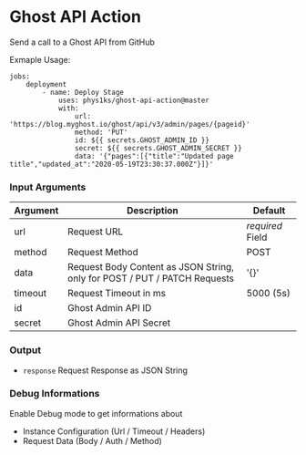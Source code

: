 # Ghost API Action

Send a call to a Ghost API from GitHub

Exmaple Usage:
```
jobs:
    deployment
        - name: Deploy Stage
            uses: phys1ks/ghost-api-action@master
            with:
                url: 'https://blog.myghost.io/ghost/api/v3/admin/pages/{pageid}'
                method: 'PUT'
                id: ${{ secrets.GHOST_ADMIN_ID }}
                secret: ${{ secrets.GHOST_ADMIN_SECRET }}
                data: '{"pages":[{"title":"Updated page title","updated_at":"2020-05-19T23:30:37.000Z"}]}'
```

### Input Arguments

|Argument|  Description  |  Default  |
|--------|---------------|-----------|
|url     | Request URL   | _required_ Field |
|method  | Request Method| POST |
|data    | Request Body Content as JSON String, only for POST / PUT / PATCH Requests | '{}' |
|timeout| Request Timeout in ms | 5000 (5s) |
|id| Ghost Admin API ID ||
|secret| Ghost Admin API Secret ||

### Output

- `response` Request Response as JSON String


### Debug Informations

Enable Debug mode to get informations about

- Instance Configuration (Url / Timeout / Headers)
- Request Data (Body / Auth / Method)
